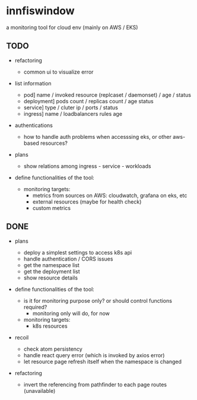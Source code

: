 # innfiswindow

a monitoring tool for cloud env (mainly on AWS / EKS)

## TODO

- refactoring
  - common ui to visualize error

- list information
  - pod] name / invoked resource (replcaset / daemonset) / age / status 
  - deployment] pods count / replicas count  / age status
  - service] type / cluter ip / ports / status 
  - ingress] name / loadbalancers rules age

- authentications
  - how to handle auth problems when accesssing eks, or other aws-based resources?

- plans
  - show relations among ingress - service - workloads

- define functionalities of the tool:
  - monitoring targets:
    - metrics from sources on AWS: cloudwatch, grafana on eks, etc
    - external resources (maybe for health check)
    - custom metrics

## DONE

- plans
  - deploy a simplest settings to access k8s api
  - handle authentication / CORS issues
  - get the namespace list
  - get the deployment list
  - show resource details

- define functionalities of the tool:
  - is it for monitoring purpose only? or should control functions required?
    - monitoring only will do, for now 
  - monitoring targets:
    - k8s resources

- recoil
  - check atom persistency 
  - handle react query error (which is invoked by axios error)
  - let resource page refresh itself when the namespace is changed

- refactoring
  - invert the referencing from pathfinder to each page routes (unavailable)
